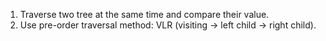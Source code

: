 1.  Traverse two tree at the same time and compare their value.
2.  Use pre-order traversal method: VLR (visiting -> left child -> right child). 